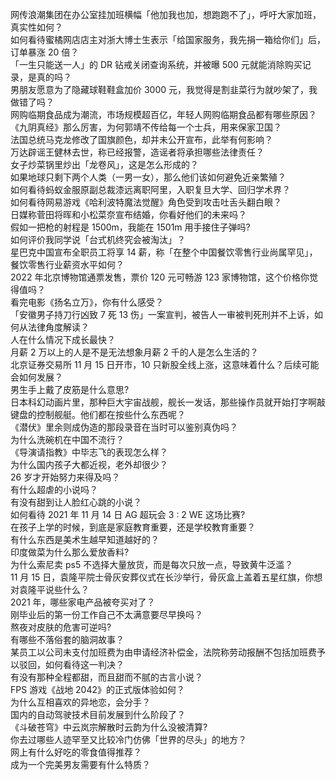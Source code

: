 网传浪潮集团在办公室挂加班横幅「他加我也加，想跑跑不了」，呼吁大家加班，真实性如何？  
如何看待蜜橘网店店主对浙大博士生表示「给国家服务，我先捐一箱给你们」后，订单暴涨 20 倍？  
「一生只能送一人」的 DR 钻戒关闭查询系统，并被曝 500 元就能消除购买记录，是真的吗？  
男朋友愿意为了隐藏球鞋鞋盒加价 3000 元，我觉得是割韭菜行为就吵架了，我做错了吗？  
网购临期食品成为潮流，市场规模超百亿，年轻人网购临期食品都有哪些原因？  
《九阴真经》那么厉害，为何郭靖不传给每一个士兵，用来保家卫国？  
法国总统马克龙修改了国旗颜色，却并未公开宣布，此举有何影响？  
万达辟谣王健林去世，称已经报警，造谣者将承担哪些法律责任？  
女子炒菜锅里炒出「龙卷风」，这是怎么形成的？  
如果地球只剩下两个人类（一男一女），那么他们该如何避免近亲繁殖？  
如何看待蚂蚁金服原副总裁漆远离职阿里，入职复旦大学、回归学术界？  
如何看待网易游戏《哈利波特魔法觉醒》角色受到攻击吐舌头翻白眼？  
日媒称菅田将晖和小松菜奈宣布结婚，你看好他们的未来吗？  
假如一把枪的射程是 1500m，我能在 1501m 用手接住子弹吗?  
如何评价我同学说「台式机终究会被淘汰」？  
星巴克中国宣布全职员工将享 14 薪，称「在整个中国餐饮零售行业尚属罕见」，餐饮零售行业薪资水平如何？  
2022 年北京博物馆通票发售，票价 120 元可畅游 123 家博物馆，这个价格你觉得值吗？  
看完电影《扬名立万》，你有什么感受？  
「安徽男子持刀行凶致 7 死 13 伤」一案宣判，被告人一审被判死刑并不上诉，如何从法律角度解读？  
人在什么情况下成长最快？  
月薪 2 万以上的人是不是无法想象月薪 2 千的人是怎么生活的？  
北京证券交易所 11 月 15 日开市，10 只新股全线上涨，这意味着什么？后续可能会如何发展？  
男生手上戴了皮筋是什么意思?  
日本科幻动画片里，那种巨大宇宙战舰，舰长一发话，那些操作员就开始打字啊敲键盘的控制舰艇。他们都在按些什么东西呢？  
《潜伏》里余则成伪造的那段录音在当时可以鉴别真伪吗？  
为什么洗碗机在中国不流行？  
《导演请指教》中毕志飞的表现怎么样？  
为什么国内孩子大都近视，老外却很少？  
26 岁才开始努力来得及吗？  
有什么超虐的小说吗？  
有没有甜到让人脸红心跳的小说？  
如何看待 2021 年 11 月 14 日 AG 超玩会 3 : 2 WE 这场比赛?  
在孩子上学的时候，到底是家庭教育重要，还是学校教育重要？  
有什么东西是美术生越早知道越好的？  
印度做菜为什么那么爱放香料?  
为什么索尼卖 ps5 不选择大量放货，而是每次只放一点，导致黄牛泛滥？  
11 月 15 日，袁隆平院士骨灰安葬仪式在长沙举行，骨灰盒上盖着五星红旗，你想对袁隆平说些什么？  
2021 年，哪些家电产品被夸买对了？  
刚毕业后的第一份工作自己不太满意要尽早换吗？  
熬夜对皮肤的危害可逆吗?  
有哪些不落俗套的脑洞故事？  
某员工以公司未支付加班费为由申请经济补偿金，法院称劳动报酬不包括加班费予以驳回，如何看待这一判决？  
有没有那种全程都甜，而且甜而不腻的古言小说？  
FPS 游戏《战地 2042》的正式版体验如何？  
为什么互相喜欢的异地恋，会分手？  
国内的自动驾驶技术目前发展到什么阶段了？  
《斗破苍穹》中云岚宗解散时云韵为什么没被清算?  
你去过哪些人迹罕至又比较冷门仿佛「世界的尽头」的地方？  
网上有什么好吃的零食值得推荐？  
成为一个完美男友需要有什么特质？  
